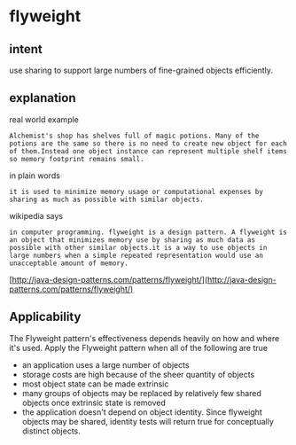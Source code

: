 # flyweight

## intent

use sharing to support large numbers of fine-grained objects efficiently.

## explanation

real world example

```
Alchemist's shop has shelves full of magic potions. Many of the potions are the same so there is no need to create new object for each of them.Instead one object instance can represent multiple shelf items so memory footprint remains small.
```



in plain words

```
it is used to minimize memory usage or computational expenses by sharing as much as possible with similar objects.
```



wikipedia says

```
in computer programming. flyweight is a design pattern. A flyweight is an object that minimizes memory use by sharing as much data as possible with other similar objects.it is a way to use objects in large numbers when a simple repeated representation would use an unacceptable amount of memory.
```

[http://java-design-patterns.com/patterns/flyweight/](http://java-design-patterns.com/patterns/flyweight/)



## Applicability

The Flyweight pattern's effectiveness depends heavily on how and where it's used. Apply the Flyweight pattern when all of the following are true

- an application uses a large number of objects
- storage costs are high because of the sheer quantity of objects
- most object state can be made extrinsic
- many groups of objects may be replaced by relatively few shared objects once extrinsic state is removed
- the application doesn't depend on object identity. Since flyweight objects may be shared, identity tests will return true for conceptually distinct objects.